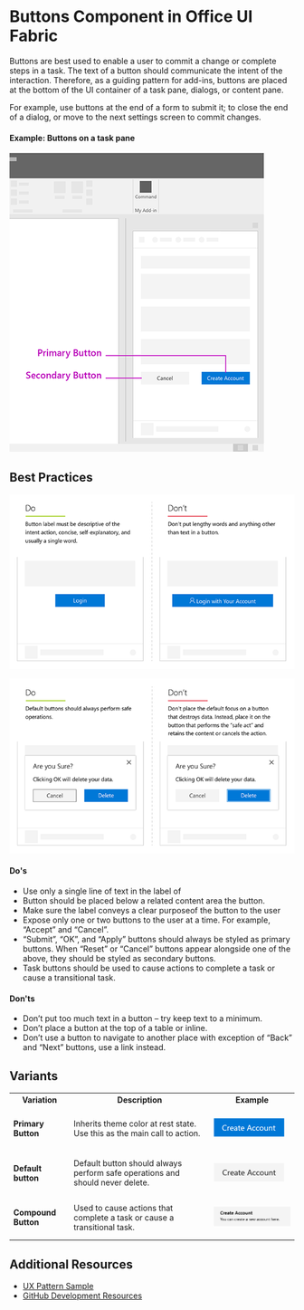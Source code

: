 # Buttons Component in Office UI Fabric

Buttons are best used to enable a user to commit a change or complete steps in a task. The text of a button should communicate the intent of the interaction. Therefore, as a guiding pattern for add-ins, buttons are placed at the bottom of the UI container of a task pane, dialogs, or content pane.

For example, use buttons at the end of a form to submit it; to close the end of a dialog, or move to the next settings screen to commit changes.
  
#### Example: Buttons on a task pane

![Sample image displaying a primary and secondary button with the context of an Task Pane in an Office app.](../images/exampleButton@450.png)

## Best Practices

![Sample image displaying a primary and secondary button with the context of an Task Pane in an Office app.](../images/buttonUsage-01.png)

![Sample image displaying a primary and secondary button with the context of an Task Pane in an Office app.](../images/buttonUsage-02.pnG)

#### Do's 

* Use only a single line of text in the label of
* Button should be placed below a related content area the button.
* Make sure the label conveys a clear purposeof the button to the user
* Expose only one or two buttons to the user at a time. For example, “Accept” and “Cancel”.
* “Submit”, “OK”, and “Apply” buttons should always be styled as primary buttons. When “Reset” or “Cancel” buttons appear alongside one of the above, they should be styled as secondary buttons.
* Task buttons should be used to cause actions to complete a task or cause a transitional task.

#### Don'ts

* Don’t put too much text in a button – try keep text to a minimum.
* Don’t place a button at the top of a table or inline.
* Don’t use a button to navigate to another place with exception of “Back” and “Next” buttons, use a link instead.

## Variants

<table>
    <tr>
        <th>Variation</th>
        <th>Description</th>
        <th>Example</th>
    </tr>
    <tr>
        <td><h4>Primary Button<h4></td>
        <td>Inherits theme color at rest state. Use this as the main call to action.</td>
        <td><img src="../images/primary.png" alt="Primary Button Image" ></td>
    </tr>
    <tr>
        <td><h4>Default button<h4></td>
        <td>Default button should always perform safe operations and should never delete.</td>
        <td><img src="../images/default.png" alt="Default Button Image" ></td>
    </tr>
    <tr>
        <td><h4>Compound Button<h4></td>
        <td>Used to cause actions that complete a task or cause a transitional task.</td>
        <td><img src="../images/compound.png" alt="Compound Button Image" ></td>
    </tr>
</table>

## Additional Resources
* [UX Pattern Sample](https://office.visualstudio.com/DefaultCollection/OC/_git/GettingStarted-FabricReact)
* [GitHub Development Resources](https://github.com/OfficeDev/Office-Add-in-UX-Design-Patterns-Code)